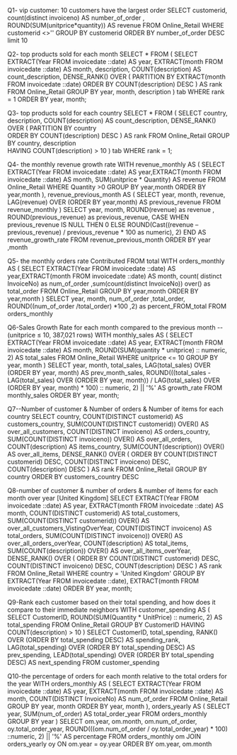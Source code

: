 Q1- vip customer: 10 customers have the largest order
SELECT customerid, count(distinct invoiceno) AS number_of_order ,
ROUND(SUM(unitprice*quantity)) AS revenue
FROM Online_Retail
WHERE customerid <>''
GROUP BY customerid
ORDER BY number_of_order DESC
limit 10

Q2- top products sold for each month
SELECT *
FROM (
    SELECT 
        EXTRACT(Year FROM invoicedate ::date) AS year,
        EXTRACT(month FROM invoicedate ::date) AS month,
        description,
        COUNT(description) AS count_description,
        DENSE_RANK() OVER (
            PARTITION BY EXTRACT(month FROM invoicedate ::date) 
            ORDER BY COUNT(description) DESC
        ) AS rank
    FROM Online_Retail 
    GROUP BY year, month, description
) tab
WHERE rank = 1
ORDER BY year, month;

Q3- top products sold for each country
SELECT *
FROM (
    SELECT 
        country, 
        description, 
        COUNT(description) AS count_description, 
        DENSE_RANK() OVER (
            PARTITION BY country  
            ORDER BY COUNT(description) DESC
        ) AS rank
    FROM Online_Retail 
    GROUP BY country, description  
    HAVING COUNT(description) > 10
) tab
WHERE rank = 1;


Q4- the monthly revenue growth rate
WITH revenue_monthly AS (
SELECT EXTRACT(Year FROM invoicedate ::date) AS year,EXTRACT(month FROM
invoicedate ::date) AS month, SUM(unitprice * Quantity) AS revenue
FROM Online_Retail
WHERE Quantity >0
GROUP BY year,month
ORDER BY year,month
),
revenue_previous_month AS (
SELECT year, month, revenue,
LAG(revenue) OVER (ORDER BY year,month) AS previous_revenue
FROM revenue_monthly
)
SELECT year, month, ROUND(revenue) as revenue ,
ROUND(previous_revenue) as previous_revenue,
CASE
WHEN previous_revenue IS NULL THEN 0 ELSE ROUND(Cast((revenue –
previous_revenue) / previous_revenue * 100 as numeric), 2)
END AS revenue_growth_rate
FROM revenue_previous_month
ORDER BY year ,month

Q5- the monthly orders rate Contributed FROM total
WITH orders_monthly AS (
SELECT EXTRACT(Year FROM invoicedate ::date) AS year,EXTRACT(month FROM
invoicedate ::date) AS month,
count( distinct InvoiceNo) as num_of_order ,sum(count(distinct InvoiceNo)) over()
as total_order
FROM Online_Retail
GROUP BY year,month
ORDER BY year,month
)
SELECT year, month, num_of_order ,total_order,
ROUND((num_of_order /total_order) *100 ,2) as percent_FROM_total
FROM orders_monthly

Q6-Sales Growth Rate for each month compared to the previous month 
--(unitprice  ≤ 10, 387,021 rows)
WITH monthly_sales AS (
    SELECT 
        EXTRACT(Year FROM invoicedate ::date) AS year,
        EXTRACT(month FROM invoicedate ::date) AS month, 
        ROUND(SUM(quantity * unitprice) :: numeric, 2) AS total_sales
    FROM 
        Online_Retail
    WHERE 
        unitprice <= 10
    GROUP BY 
        year, month
)
SELECT 
    year,
    month, 
    total_sales, 
    LAG(total_sales) OVER (ORDER BY year, month) AS prev_month_sales,
    ROUND(((total_sales - LAG(total_sales) OVER (ORDER BY year, month)) / LAG(total_sales) OVER (ORDER BY year, month) * 100) :: numeric, 2) || '%' AS growth_rate
FROM 
    monthly_sales 
ORDER BY 
    year, month;

Q7--Number of customer & Number of orders & Number of items  for each country
SELECT 
    country, 
    COUNT(DISTINCT customerid) AS customers_country,
    SUM(COUNT(DISTINCT customerid)) OVER() AS over_all_customers,
    COUNT(DISTINCT invoiceno) AS orders_country,
    SUM(COUNT(DISTINCT invoiceno)) OVER() AS over_all_orders,
    COUNT(description) AS items_country,
    SUM(COUNT(description)) OVER() AS over_all_items,
    DENSE_RANK() OVER (
        ORDER BY 
            COUNT(DISTINCT customerid) DESC, 
            COUNT(DISTINCT invoiceno) DESC, 
            COUNT(description) DESC
    ) AS rank
FROM 
    Online_Retail
GROUP BY 
    country
ORDER BY 
    customers_country DESC

Q8-number of customer & number of orders & number of items  for each month over year [United Kingdom]
SELECT 
    EXTRACT(Year FROM invoicedate ::date) AS year,
    EXTRACT(month FROM invoicedate ::date) AS month, 
    COUNT(DISTINCT customerid) AS total_customers,
    SUM(COUNT(DISTINCT customerid)) OVER() AS over_all_customers_VistingOverYear,
    COUNT(DISTINCT invoiceno) AS total_orders,
    SUM(COUNT(DISTINCT invoiceno)) OVER() AS over_all_orders_overYear,
    COUNT(description) AS total_items,
    SUM(COUNT(description)) OVER() AS over_all_items_overYear,
    DENSE_RANK() OVER (
        ORDER BY 
            COUNT(DISTINCT customerid) DESC, 
            COUNT(DISTINCT invoiceno) DESC, 
            COUNT(description) DESC
    ) AS rank
FROM 
    Online_Retail
WHERE 
    country = 'United Kingdom'
GROUP BY 
    EXTRACT(Year FROM invoicedate ::date), 
    EXTRACT(month FROM invoicedate ::date)
ORDER BY 
    year, month;

Q9-Rank each customer based on their total spending, and how does it compare to their immediate neighbors
WITH customer_spending AS (
    SELECT 
        CustomerID, 
        ROUND(SUM(Quantity * UnitPrice) :: numeric, 2) AS total_spending
    FROM 
        Online_Retail
    GROUP BY 
        CustomerID 
    HAVING COUNT(description) > 10
)
SELECT 
    CustomerID, 
    total_spending, 
    RANK() OVER (ORDER BY total_spending DESC) AS spending_rank,
    LAG(total_spending) OVER (ORDER BY total_spending DESC) AS prev_spending,
    LEAD(total_spending) OVER (ORDER BY total_spending DESC) AS next_spending
FROM 
    customer_spending

Q10-the percentage of orders for each month relative to the total orders for the year
WITH orders_monthly AS (
    SELECT 
        EXTRACT(Year FROM invoicedate ::date) AS year,
        EXTRACT(month FROM invoicedate ::date) AS month,
        COUNT(DISTINCT InvoiceNo) AS num_of_order
    FROM Online_Retail 
    GROUP BY year, month
    ORDER BY year, month
),
orders_yearly AS (
    SELECT 
        year,
        SUM(num_of_order) AS total_order_year
    FROM orders_monthly
    GROUP BY year
)
SELECT 
    om.year, 
    om.month, 
    om.num_of_order, 
    oy.total_order_year, 
    ROUND(((om.num_of_order / oy.total_order_year) * 100) ::numeric, 2) || '%' AS percentage
FROM orders_monthly om
JOIN orders_yearly oy ON om.year = oy.year
ORDER BY om.year, om.month



